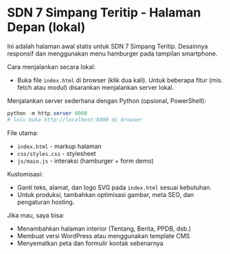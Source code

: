 # SDN 7 Simpang Teritip - Halaman Depan (lokal)

Ini adalah halaman awal statis untuk SDN 7 Simpang Teritip. Desainnya responsif dan menggunakan menu hamburger pada tampilan smartphone.

Cara menjalankan secara lokal:

- Buka file `index.html` di browser (klik dua kali). Untuk beberapa fitur (mis. fetch atau modul) disarankan menjalankan server lokal.

Menjalankan server sederhana dengan Python (opsional, PowerShell):

```powershell
python -m http.server 8000
# lalu buka http://localhost:8000 di browser
```

File utama:
- `index.html` - markup halaman
- `css/styles.css` - stylesheet
- `js/main.js` - interaksi (hamburger + form demo)

Kustomisasi:
- Ganti teks, alamat, dan logo SVG pada `index.html` sesuai kebutuhan.
- Untuk produksi, tambahkan optimisasi gambar, meta SEO, dan pengaturan hosting.

Jika mau, saya bisa:
- Menambahkan halaman interior (Tentang, Berita, PPDB, dsb.)
- Membuat versi WordPress atau menggunakan template CMS
- Menyematkan peta dan formulir kontak sebenarnya

